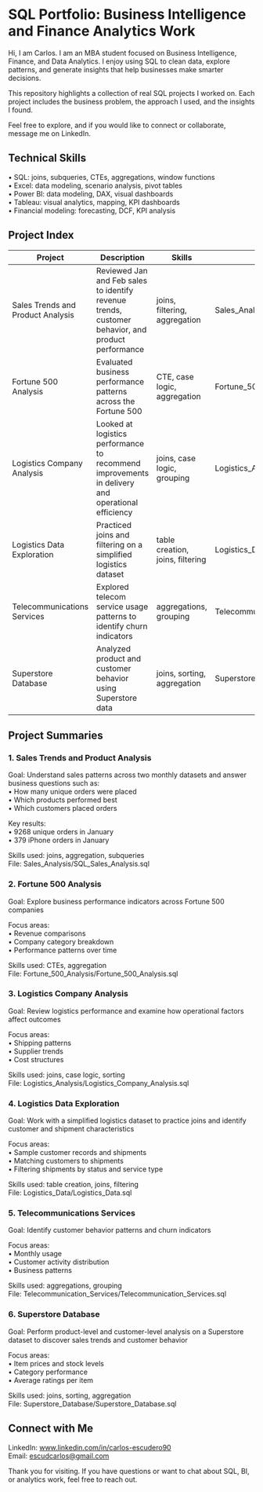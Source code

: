 # SQL Portfolio: Business Intelligence and Finance Analytics Work  

Hi, I am Carlos. I am an MBA student focused on Business Intelligence, Finance, and Data Analytics. I enjoy using SQL to clean data, explore patterns, and generate insights that help businesses make smarter decisions.  

This repository highlights a collection of real SQL projects I worked on. Each project includes the business problem, the approach I used, and the insights I found.  

Feel free to explore, and if you would like to connect or collaborate, message me on LinkedIn.  

## Technical Skills  
• SQL: joins, subqueries, CTEs, aggregations, window functions  
• Excel: data modeling, scenario analysis, pivot tables  
• Power BI: data modeling, DAX, visual dashboards  
• Tableau: visual analytics, mapping, KPI dashboards  
• Financial modeling: forecasting, DCF, KPI analysis  

## Project Index  

| Project | Description | Skills | Link |  
|--------|-------------|--------|------|  
| Sales Trends and Product Analysis | Reviewed Jan and Feb sales to identify revenue trends, customer behavior, and product performance | joins, filtering, aggregation | Sales_Analysis/SQL_Sales_Analysis.sql |  
| Fortune 500 Analysis | Evaluated business performance patterns across the Fortune 500 | CTE, case logic, aggregation | Fortune_500_Analysis/Fortune_500_Analysis.sql |  
| Logistics Company Analysis | Looked at logistics performance to recommend improvements in delivery and operational efficiency | joins, case logic, grouping | Logistics_Analysis/Logistics_Company_Analysis.sql |  
| Logistics Data Exploration | Practiced joins and filtering on a simplified logistics dataset | table creation, joins, filtering | Logistics_Data/Logistics_Data.sql |  
| Telecommunications Services | Explored telecom service usage patterns to identify churn indicators | aggregations, grouping | Telecommunication_Services/Telecommunication_Services.sql |  
| Superstore Database | Analyzed product and customer behavior using Superstore data | joins, sorting, aggregation | Superstore_Database/Superstore_Database.sql |  

## Project Summaries  

### 1. Sales Trends and Product Analysis  
Goal: Understand sales patterns across two monthly datasets and answer business questions such as:  
• How many unique orders were placed  
• Which products performed best  
• Which customers placed orders  

Key results:  
• 9268 unique orders in January  
• 379 iPhone orders in January  

Skills used: joins, aggregation, subqueries  
File: Sales_Analysis/SQL_Sales_Analysis.sql  

### 2. Fortune 500 Analysis  
Goal: Explore business performance indicators across Fortune 500 companies  

Focus areas:  
• Revenue comparisons  
• Company category breakdown  
• Performance patterns over time  

Skills used: CTEs, aggregation  
File: Fortune_500_Analysis/Fortune_500_Analysis.sql  

### 3. Logistics Company Analysis  
Goal: Review logistics performance and examine how operational factors affect outcomes  

Focus areas:  
• Shipping patterns  
• Supplier trends  
• Cost structures  

Skills used: joins, case logic, sorting  
File: Logistics_Analysis/Logistics_Company_Analysis.sql  

### 4. Logistics Data Exploration  
Goal: Work with a simplified logistics dataset to practice joins and identify customer and shipment characteristics  

Focus areas:  
• Sample customer records and shipments  
• Matching customers to shipments  
• Filtering shipments by status and service type  

Skills used: table creation, joins, filtering  
File: Logistics_Data/Logistics_Data.sql  

### 5. Telecommunications Services  
Goal: Identify customer behavior patterns and churn indicators  

Focus areas:  
• Monthly usage  
• Customer activity distribution  
• Business patterns  

Skills used: aggregations, grouping  
File: Telecommunication_Services/Telecommunication_Services.sql  

### 6. Superstore Database  
Goal: Perform product-level and customer-level analysis on a Superstore dataset to discover sales trends and customer behavior  

Focus areas:  
• Item prices and stock levels  
• Category performance  
• Average ratings per item  

Skills used: joins, sorting, aggregation  
File: Superstore_Database/Superstore_Database.sql  

## Connect with Me  
LinkedIn: www.linkedin.com/in/carlos-escudero90  
Email: escudcarlos@gmail.com  

Thank you for visiting. If you have questions or want to chat about SQL, BI, or analytics work, feel free to reach out. 
